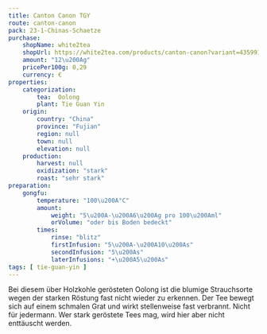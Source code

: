 ```yaml
---
title: Canton Canon TGY
route: canton-canon
pack: 23-1-Chinas-Schaetze
purchase:
    shopName: white2tea
    shopUrl: https://white2tea.com/products/canton-canon?variant=43599182692580
    amount: "12\u200Ag"
    pricePer100g: 0,29
    currency: €
properties:
    categorization:
        tea:  Oolong
        plant: Tie Guan Yin
    origin:
        country: "China"
        province: "Fujian"
        region: null
        town: null
        elevation: null
    production:
        harvest: null
        oxidization: "stark"
        roast: "sehr stark"
preparation:
    gongfu:
        temperature: "100\u200A°C"
        amount:
            weight: "5\u200A-\u200A6\u200Ag pro 100\u200Aml"
            orVolume: "oder bis Boden bedeckt"
        times:
            rinse: "blitz"
            firstInfusion: "5\u200A-\u200A10\u200As"
            secondInfusion: "5\u200As"
            laterInfusions: "+\u200A5\u200As"
tags: [ tie-guan-yin ]
---
```

Bei diesem über Holzkohle gerösteten Oolong ist die blumige Strauchsorte wegen der starken Röstung fast nicht wieder zu erkennen. Der Tee bewegt sich auf einem schmalen Grat und wirkt stellenweise fast verbrannt. Nicht für jedermann. Wer stark geröstete Tees mag, wird hier aber nicht enttäuscht werden.